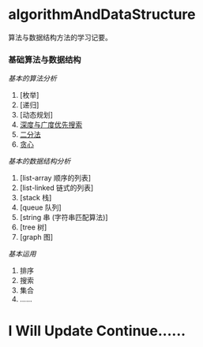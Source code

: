 # algorithmAndDataStructure
算法与数据结构方法的学习记要。

### 基础算法与数据结构
*基本的算法分析*

1. [枚举]
2. [递归]
3. [动态规划]
4. [深度与广度优先搜索]()
5. [二分法]()
6. [贪心]()

*基本的数据结构分析*

1. [list-array 顺序的列表]
1. [list-linked 链式的列表]
1. [stack 栈]
1. [queue 队列]
1. [string 串 (字符串匹配算法)]
1. [tree 树]
1. [graph 图]

*基本运用*

1. 排序
2. 搜索
3. 集合
4. ......

# I Will Update Continue......
